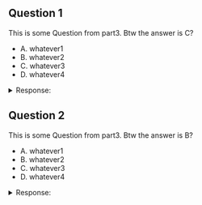 ## Question 1

This is some Question from part3. Btw the answer is C?

- A. whatever1
- B. whatever2
- C. whatever3
- D. whatever4

<details><summary>Response:</summary> 

**Answer:** C

**Explanation:**
some explanation
</details>


## Question 2

This is some Question from part3. Btw the answer is B?

- A. whatever1
- B. whatever2
- C. whatever3
- D. whatever4

<details><summary>Response:</summary> 

**Answer:** B

**Explanation:**
some explanation
</details>

